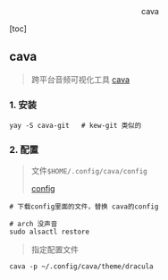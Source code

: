 <center>cava</center>





[toc]







## cava

> 跨平台音频可视化工具 [cava](https://github.com/karlstav/cava)





### 1. 安装

```shell
yay -S cava-git   # kew-git 类似的
```





### 2. 配置

> 文件`$HOME/.config/cava/config`
>
> [config](https://github.com/catppuccin/cava)

```shell
# 下载config里面的文件，替换 cava的config

# arch 没声音
sudo alsactl restore
```



> 指定配置文件

```shell
cava -p ~/.config/cava/theme/dracula
```



